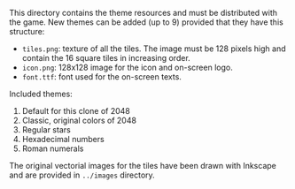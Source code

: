 This directory contains the theme resources and must be distributed
with the game. New themes can be added (up to 9) provided that they
have this structure:

- `tiles.png`: texture of all the tiles. The image must be
  128 pixels high and contain the 16 square tiles in increasing order.
- `icon.png`: 128x128 image for the icon and on-screen logo.
- `font.ttf`: font used for the on-screen texts.

Included themes:
1. Default for this clone of 2048
2. Classic, original colors of 2048
3. Regular stars
4. Hexadecimal numbers
5. Roman numerals

The original vectorial images for the tiles have been drawn with
Inkscape and are provided in `../images` directory.